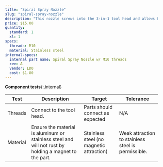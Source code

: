 ```yaml
---
title: "Spiral Spray Nozzle"
slug: "spiral-spray-nozzle"
description: "This nozzle screws into the 3-in-1 tool head and allows FarmBot Express to water plants with a spiral spray pattern. The nozzle also doubles as a weeding implement."
price: $15.00
quantity:
  standard: 1
  xl: 1
specs:
  threads: M10
  material: Stainless steel
internal-specs:
  internal part name: Spiral Spray Nozzle w/ M10 threads
  rev: A
  vendor: LDO
  cost: $1.80
---
```


**Component tests**{:.internal}

|Test         |Description  |Target       |Tolerance    |
|-------------|-------------|-------------|-------------|
|Threads      |Connect to the tool head.|Parts should connect as expected|N/A
|Material     |Ensure the material is aluminum or stainless steel and will not rust by holding a magnet to the part.|Stainless steel (no magnetic attraction)|Weak attraction to stainless steel is permissible.